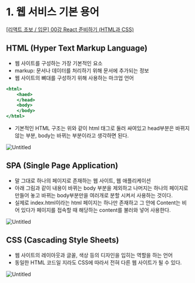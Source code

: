 # 1. 웹 서비스 기본 용어

[[리액트 초보 / 입문] 00강 React 준비하기 (HTML과 CSS)](https://www.youtube.com/watch?v=lhXH85p4Rxk&list=PLVsNizTWUw7FfOQedudGOz1N3bjt6iM0D&index=1)

## HTML (Hyper Text Markup Language)

- 웹 사이트를 구성하는 가장 기본적인 요소
- markup: 문서나 데이터를 처리하기 위해 문서에 추가되는 정보
- 웹 사이트의 뼈대를 구성하기 위해 사용하는 마크업 언어

```jsx
<html>
	<haed>
	</head>
	<body>
	</body>
</html>
```

- 기본적인 HTML 구조는 위와 같이 html 태그로 둘러 싸여있고 head부분은 바뀌지 않는 부분, body는 바뀌는 부분이라고 생각하면 된다.

![Untitled](1%20%E1%84%8B%E1%85%B0%E1%86%B8%20%E1%84%89%E1%85%A5%E1%84%87%E1%85%B5%E1%84%89%E1%85%B3%20%E1%84%80%E1%85%B5%E1%84%87%E1%85%A9%E1%86%AB%20%E1%84%8B%E1%85%AD%E1%86%BC%E1%84%8B%E1%85%A5%2011b948893c0145569f06061b3d35d487/Untitled.png)

## SPA (Single Page Application)

- 말 그대로 하나의 페이지로 존재하는 웹 사이트, 웹 애플리케이션
- 아래 그림과 같이 내용이 바뀌는 body 부분을 제외하고 나머지는 하나의 페이지로 만들어 놓고 바뀌는 body부분만을 여러개로 분할 시켜서 사용하는 것이다.
- 실제로 index.html이라는 html 페이지는 하나만 존재하고 그 안에 Content는 비어 있다가 페이지를 접속할 때 해당하는 content를 불러와 넣어 사용한다.

![Untitled](1%20%E1%84%8B%E1%85%B0%E1%86%B8%20%E1%84%89%E1%85%A5%E1%84%87%E1%85%B5%E1%84%89%E1%85%B3%20%E1%84%80%E1%85%B5%E1%84%87%E1%85%A9%E1%86%AB%20%E1%84%8B%E1%85%AD%E1%86%BC%E1%84%8B%E1%85%A5%2011b948893c0145569f06061b3d35d487/Untitled%201.png)

## CSS (Cascading Style Sheets)

- 웹 사이트의 레이아웃과 글꼴, 색상 등의 디자인을 입히는 역할을 하는 언어
- 동일한 HTML 코드일 지라도 CSS에 따라서 전혀 다른 웹 사이트가 될 수 있다.

![Untitled](1%20%E1%84%8B%E1%85%B0%E1%86%B8%20%E1%84%89%E1%85%A5%E1%84%87%E1%85%B5%E1%84%89%E1%85%B3%20%E1%84%80%E1%85%B5%E1%84%87%E1%85%A9%E1%86%AB%20%E1%84%8B%E1%85%AD%E1%86%BC%E1%84%8B%E1%85%A5%2011b948893c0145569f06061b3d35d487/Untitled%202.png)